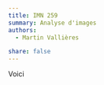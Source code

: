 ```yaml
---
title: IMN 259
summary: Analyse d'images
authors:
  - Martin Vallières

share: false
---
```


Voici
